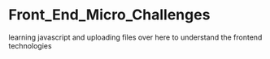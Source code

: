 # Front_End_Micro_Challenges
learning javascript and uploading files over here to understand the frontend technologies
